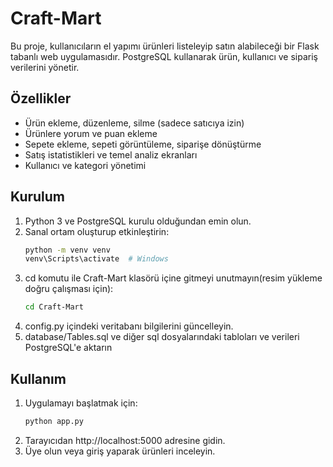 # Craft-Mart

Bu proje, kullanıcıların el yapımı ürünleri listeleyip satın alabileceği bir Flask tabanlı web uygulamasıdır. PostgreSQL kullanarak ürün, kullanıcı ve sipariş verilerini yönetir.

## Özellikler
- Ürün ekleme, düzenleme, silme (sadece satıcıya izin)
- Ürünlere yorum ve puan ekleme
- Sepete ekleme, sepeti görüntüleme, siparişe dönüştürme
- Satış istatistikleri ve temel analiz ekranları
- Kullanıcı ve kategori yönetimi

## Kurulum
1. Python 3 ve PostgreSQL kurulu olduğundan emin olun.  
2. Sanal ortam oluşturup etkinleştirin:
   ```bash
   python -m venv venv
   venv\Scripts\activate  # Windows
3. cd komutu ile Craft-Mart klasörü içine gitmeyi unutmayın(resim yükleme doğru çalışması için):
   ```bash
   cd Craft-Mart
4. config.py içindeki veritabanı bilgilerini güncelleyin.
5. database/Tables.sql ve diğer sql dosyalarındaki tabloları ve verileri PostgreSQL'e aktarın

## Kullanım
1. Uygulamayı başlatmak için:
    ```bash
   python app.py
2. Tarayıcıdan http://localhost:5000 adresine gidin.
3. Üye olun veya giriş yaparak ürünleri inceleyin.
